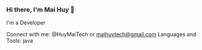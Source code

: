 ### Hi there, I'm Mai Huy 👋
I'm a Developer 
<!--
**MaiHuyTech/MaiHuyTech** is a ✨ _special_ ✨ repository because its `README.md` (this file) appears on your GitHub profile.

Here are some ideas to get you started:
- 🌱 I’m currently learning Industrial university of Ho Chi Minh city
- 👯 I’m looking to collaborate on with other
- 💬 Ask me about Java,Javascript,... and new technology !
- 📫 How to reach me: maihuytech@gmail.com or twitter @HuyMaiTech
- ⚡ Fun fact: i love sports especially gym and running and watching movies with someone
-->
Connect with me:
@HuyMaiTech or maihuytech@gmail.com
Languages and Tools:
java


